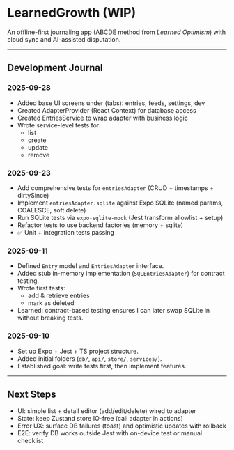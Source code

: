 # LearnedGrowth (WIP)

An offline-first journaling app (ABCDE method from *Learned Optimism*) with cloud sync and AI-assisted disputation.

---

## Development Journal

### 2025-09-28
- Added base UI screens under (tabs): entries, feeds, settings, dev
- Created AdapterProvider (React Context) for database access
- Created EntriesService to wrap adapter with business logic
- Wrote service-level tests for:
  - list
  - create
  - update
  - remove


### 2025-09-23
- Add comprehensive tests for `entriesAdapter` (CRUD + timestamps + dirtySince)
- Implement `entriesAdapter.sqlite` against Expo SQLite (named params, COALESCE, soft delete)
- Run SQLite tests via `expo-sqlite-mock` (Jest transform allowlist + setup)
- Refactor tests to use backend factories (memory + sqlite)
- ✅ Unit + integration tests passing

### 2025-09-11
- Defined `Entry` model and `EntriesAdapter` interface.
- Added stub in-memory implementation (`SQLEntriesAdapter`) for contract testing.
- Wrote first tests: 
  - add & retrieve entries
  - mark as deleted
- Learned: contract-based testing ensures I can later swap SQLite in without breaking tests.

### 2025-09-10
- Set up Expo + Jest + TS project structure.
- Added initial folders (`db/`, `api/`, `store/`, `services/`).
- Established goal: write tests first, then implement features.

---

## Next Steps
- UI: simple list + detail editor (add/edit/delete) wired to adapter
- State: keep Zustand store IO-free (call adapter in actions)
- Error UX: surface DB failures (toast) and optimistic updates with rollback
- E2E: verify DB works outside Jest with on-device test or manual checklist
